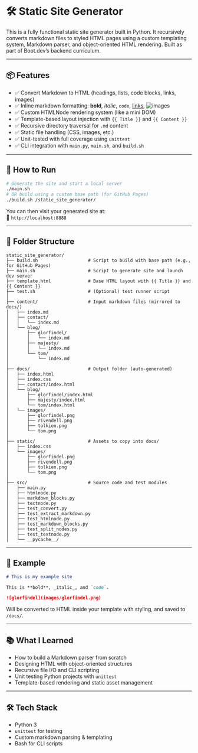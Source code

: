 # 🛠️ Static Site Generator

This is a fully functional static site generator built in Python. It recursively converts markdown files to styled HTML pages using a custom templating system, Markdown parser, and object-oriented HTML rendering. Built as part of Boot.dev’s backend curriculum.

---

## 📦 Features

- ✅ Convert Markdown to HTML (headings, lists, code blocks, links, images)
- ✅ Inline markdown formatting: **bold**, *italic*, `code`, [links](#), ![images](#)
- ✅ Custom HTMLNode rendering system (like a mini DOM)
- ✅ Template-based layout injection with `{{ Title }}` and `{{ Content }}`
- ✅ Recursive directory traversal for `.md` content
- ✅ Static file handling (CSS, images, etc.)
- ✅ Unit-tested with full coverage using `unittest`
- ✅ CLI integration with `main.py`, `main.sh`, and `build.sh`

---

## 🚀 How to Run

```bash
# Generate the site and start a local server
./main.sh
# OR build using a custom base path (for GitHub Pages)
./build.sh /static_site_generator/
```

You can then visit your generated site at:  
📂 `http://localhost:8888`

---

## 📁 Folder Structure

```
static_site_generator/
├── build.sh                   # Script to build with base path (e.g., for GitHub Pages)
├── main.sh                    # Script to generate site and launch dev server
├── template.html              # Base HTML layout with {{ Title }} and {{ Content }}
├── test.sh                    # (Optional) test runner script
│
├── content/                   # Input markdown files (mirrored to docs/)
│   ├── index.md
│   ├── contact/
│   │   └── index.md
│   └── blog/
│       ├── glorfindel/
│       │   └── index.md
│       ├── majesty/
│       │   └── index.md
│       └── tom/
│           └── index.md
│
├── docs/                      # Output folder (auto-generated)
│   ├── index.html
│   ├── index.css
│   ├── contact/index.html
│   └── blog/
│       ├── glorfindel/index.html
│       ├── majesty/index.html
│       └── tom/index.html
│   └── images/
│       ├── glorfindel.png
│       ├── rivendell.png
│       ├── tolkien.png
│       └── tom.png
│
├── static/                    # Assets to copy into docs/
│   ├── index.css
│   └── images/
│       ├── glorfindel.png
│       ├── rivendell.png
│       ├── tolkien.png
│       └── tom.png
│
├── src/                       # Source code and test modules
│   ├── main.py
│   ├── htmlnode.py
│   ├── markdown_blocks.py
│   ├── textnode.py
│   ├── test_convert.py
│   ├── test_extract_markdown.py
│   ├── test_htmlnode.py
│   ├── test_markdown_blocks.py
│   ├── test_split_nodes.py
│   ├── test_textnode.py
│   └── __pycache__/
```

---

## 🧪 Example

```markdown
# This is my example site

This is **bold**, _italic_, and `code`.

![glorfindel](images/glorfindel.png)
```

Will be converted to HTML inside your template with styling, and saved to `/docs/`.

---

## 📚 What I Learned

- How to build a Markdown parser from scratch
- Designing HTML with object-oriented structures
- Recursive file I/O and CLI scripting
- Unit testing Python projects with `unittest`
- Template-based rendering and static asset management

---

## 🛠️ Tech Stack

- Python 3
- `unittest` for testing
- Custom markdown parsing & templating
- Bash for CLI scripts

